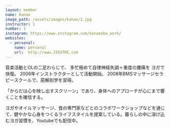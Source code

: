 ```yaml
---
layout: member
name: Kanae
image_path: /assets/images/kanae/2.jpg
instructor: 1
number: 1
instagram: https://www.instagram.com/kanaeoba_work/
websites:
  - personal:
    name: personal
    url:  http://www.JIKUTRE.com
---
```

音楽活動とOLの二足わらじで、
多忙極めて自律神経失調＋重度の腰痛を
ヨガで快復。
2006年インストラクターとして活動開始。
2008年BMSマッサージセラピースクールで、筋解剖学を習得。

「からだは心を映し出すスクリーン」であり、身体へのアプローチが心にまで響くことを確信する。


ヨガやオイルマッサージ、食の専門家などとのコラボワークショップなどを通じて、健やかな心身をつくるライフスタイルを提案している。暮らしの中に溶け込むヨガ習慣を、Youtubeでも配信中。
